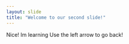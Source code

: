 ```yaml
---
layout: slide
title: "Welcome to our second slide!"
---
```

Nice! Im learning
Use the left arrow to go back!
